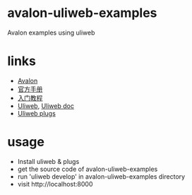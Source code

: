 avalon-uliweb-examples
======================

Avalon examples using uliweb

links
======================
* [Avalon](https://github.com/RubyLouvre/avalon)
* [官方手册](http://rubylouvre.github.io/mvvm/)
* [入门教程](http://www.cnblogs.com/rubylouvre/p/3181291.html)
* [Uliweb](https://github.com/limodou/uliweb), [Uliweb doc](http://limodou.github.io/uliweb-doc/)
* [Uliweb plugs](https://github.com/limodou/plugs)

usage
======================
* Install uliweb & plugs
* get the source code of avalon-uliweb-examples
* run 'uliweb develop' in avalon-uliweb-examples directory
* visit http://localhost:8000
